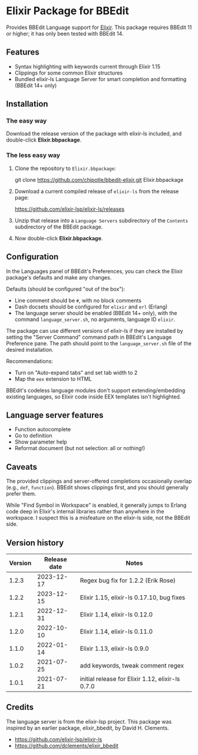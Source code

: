 # Elixir Package for BBEdit

Provides BBEdit Language support for [Elixir](http://elixir-lang.org). This package requires BBEdit 11 or higher; it has only been tested with BBEdit 14.

## Features

- Syntax highlighting with keywords current through Elixir 1.15
- Clippings for some common Elixir structures
- Bundled elixir-ls Language Server for smart completion and formatting (BBEdit 14+ only)

## Installation

### The easy way

Download the release version of the package with elixir-ls included, and double-click **Elixir.bbpackage**.

### The less easy way

1. Clone the repository to `Elixir.bbpackage`:

    git clone https://github.com/chipotle/bbedit-elixir.git Elixir.bbpackage

2. Download a current compiled release of `elixir-ls` from the release page:

    https://github.com/elixir-lsp/elixir-ls/releases

3. Unzip that release into a `Language Servers` subdirectory of the `Contents` subdirectory of the BBEdit package.

4. Now double-click **Elixir.bbpackage**.

## Configuration

In the Languages panel of BBEdit's Preferences, you can check the Elixir package's defaults and make any changes.

Defaults (should be configured "out of the box"):

- Line comment should be `#`, with no block comments
- Dash docsets should be configured for `elixir` and `erl` (Erlang)
- The language server should be enabled (BBEdit 14+ only), with the command `language_server.sh`, no arguments, language ID `elixir`.

The package can use different versions of elixir-ls if they are installed by setting the "Server Command" command path in BBEdit's Language Preference pane. The path should point to the `language_server.sh` file of the desired installation.

Recommendations:

- Turn on "Auto-expand tabs" and set tab width to 2
- Map the `eex` extension to HTML

BBEdit's codeless language modules don't support extending/embedding existing languages, so Elixir code inside EEX templates isn't highlighted.

## Language server features

- Function autocomplete
- Go to definition
- Show parameter help
- Reformat document (but not selection: all or nothing!)

## Caveats

The provided clippings and server-offered completions occasionally overlap (e.g., `def`, `function`). BBEdit shows clippings first, and you should generally prefer them.

While "Find Symbol in Workspace" is enabled, it generally jumps to Erlang code deep in Elixir's internal libraries rather than anywhere in the workspace. I suspect this is a misfeature on the elixir-ls side, not the BBEdit side.

## Version history

| Version | Release date | Notes                                            |  
| ------- | ------------ | ------------------------------------------------ |  
| 1.2.3   | 2023-12-17   | Regex bug fix for 1.2.2 (Erik Rose)              |  
| 1.2.2   | 2023-12-15   | Elixir 1.15, elixir-ls 0.17.10, bug fixes        |  
| 1.2.1   | 2022-12-31   | Elixir 1.14, elixir-ls 0.12.0                    |  
| 1.2.0   | 2022-10-10   | Elixir 1.14, elixir-ls 0.11.0                    |  
| 1.1.0   | 2022-01-14   | Elixir 1.13, elixir-ls 0.9.0                     |  
| 1.0.2   | 2021-07-25   | add keywords, tweak comment regex                |  
| 1.0.1   | 2021-07-21   | initial release for Elixir 1.12, elixir-ls 0.7.0 |  

## Credits

The language server is from the elixir-lsp project. This package was inspired by an earlier package, elixir_bbedit, by David H. Clements.

- <https://github.com/elixir-lsp/elixir-ls>
- <https://github.com/dclements/elixir_bbedit>
